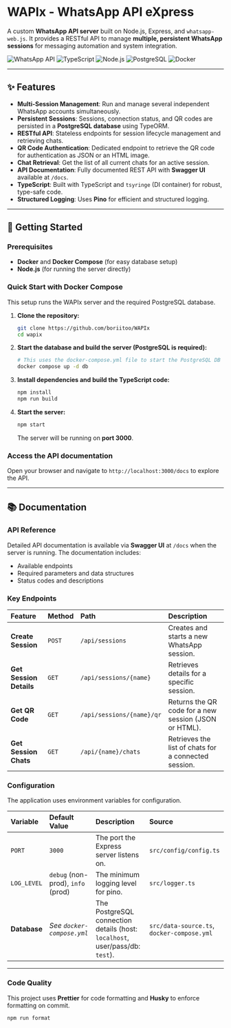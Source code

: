 # WAPIx - WhatsApp API eXpress

A custom **WhatsApp API server** built on Node.js, Express, and `whatsapp-web.js`. It provides a RESTful API to manage **multiple, persistent WhatsApp sessions** for messaging automation and system integration.

![WhatsApp API](https://img.shields.io/badge/WhatsApp-25D366?style=for-the-badge&logo=whatsapp&logoColor=white)
![TypeScript](https://img.shields.io/badge/TypeScript-007ACC?style=for-the-badge&logo=typescript&logoColor=white)
![Node.js](https://img.shields.io/badge/Node.js-339933?style=for-the-badge&logo=node.js&logoColor=white)
![PostgreSQL](https://img.shields.io/badge/PostgreSQL-316192?style=for-the-badge&logo=postgresql&logoColor=white)
![Docker](https://img.shields.io/badge/Docker-2CA5E0?style=for-the-badge&logo=docker&logoColor=white)

---

## ✨ Features

- **Multi-Session Management**: Run and manage several independent WhatsApp accounts simultaneously.
- **Persistent Sessions**: Sessions, connection status, and QR codes are persisted in a **PostgreSQL database** using TypeORM.
- **RESTful API**: Stateless endpoints for session lifecycle management and retrieving chats.
- **QR Code Authentication**: Dedicated endpoint to retrieve the QR code for authentication as JSON or an HTML image.
- **Chat Retrieval**: Get the list of all current chats for an active session.
- **API Documentation**: Fully documented REST API with **Swagger UI** available at `/docs`.
- **TypeScript**: Built with TypeScript and `tsyringe` (DI container) for robust, type-safe code.
- **Structured Logging**: Uses **Pino** for efficient and structured logging.

---

## 🚀 Getting Started

### Prerequisites

- **Docker** and **Docker Compose** (for easy database setup)
- **Node.js** (for running the server directly)

### Quick Start with Docker Compose

This setup runs the WAPIx server and the required PostgreSQL database.

1.  **Clone the repository:**

    ```bash
    git clone https://github.com/boriitoo/WAPIx
    cd wapix
    ```

2.  **Start the database and build the server (PostgreSQL is required):**

    ```bash
    # This uses the docker-compose.yml file to start the PostgreSQL DB
    docker compose up -d db
    ```

3.  **Install dependencies and build the TypeScript code:**

    ```bash
    npm install
    npm run build
    ```

4.  **Start the server:**
    ```bash
    npm start
    ```
    The server will be running on **port 3000**.

### Access the API documentation

Open your browser and navigate to `http://localhost:3000/docs` to explore the API.

---

## 📚 Documentation

### API Reference

Detailed API documentation is available via **Swagger UI** at `/docs` when the server is running. The documentation includes:

- Available endpoints
- Required parameters and data structures
- Status codes and descriptions

### Key Endpoints

| Feature                 | Method | Path                      | Description                                           |
| :---------------------- | :----- | :------------------------ | :---------------------------------------------------- |
| **Create Session**      | `POST` | `/api/sessions`           | Creates and starts a new WhatsApp session.            |
| **Get Session Details** | `GET`  | `/api/sessions/{name}`    | Retrieves details for a specific session.             |
| **Get QR Code**         | `GET`  | `/api/sessions/{name}/qr` | Returns the QR code for a new session (JSON or HTML). |
| **Get Session Chats**   | `GET`  | `/api/{name}/chats`       | Retrieves the list of chats for a connected session.  |

### Configuration

The application uses environment variables for configuration.

| Variable     | Default Value                     | Description                                                                  | Source                                     |
| :----------- | :-------------------------------- | :--------------------------------------------------------------------------- | :----------------------------------------- |
| `PORT`       | `3000`                            | The port the Express server listens on.                                      | `src/config/config.ts`                     |
| `LOG_LEVEL`  | `debug` (non-prod), `info` (prod) | The minimum logging level for pino.                                          | `src/logger.ts`                            |
| **Database** | _See `docker-compose.yml`_        | The PostgreSQL connection details (host: `localhost`, user/pass/db: `test`). | `src/data-source.ts`, `docker-compose.yml` |

---

### Code Quality

This project uses **Prettier** for code formatting and **Husky** to enforce formatting on commit.

```bash
npm run format
```
